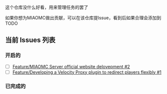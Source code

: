 这个仓库没什么好看，用来管理任务的罢了

如果你想为MIAOMC做出贡献，可以在该仓库提Issue，看到后如果合理会添加到 TODO

## 当前 Issues 列表

### 开启的

<!-- issues-start -->

- [ ] [Feature/MIAOMC Server official website delovepment #2](https://github.com/MIAOMC-Server/.github/issues/2)
- [ ] [Feature/Developing a Velocity Proxy plugin to redirect players flexibly #1](https://github.com/MIAOMC-Server/.github/issues/1)

<!-- issues-end -->


### 已完成的

<!-- issues-done-start -->



<!-- issues-done-end -->
